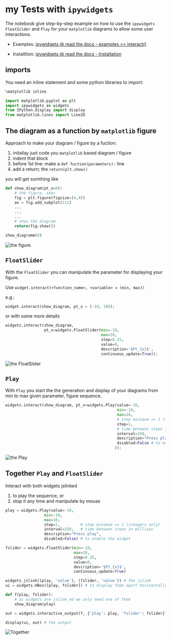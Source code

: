 # my Tests with `ipywidgets`

The notebook give step-by-step example on how to use the `ipywidgets` `FloatSilder` and `Play` for your `matplotlib` diagrams to allow some user interactions.

- Examples: [ipywidgets @ read the docs - examples >> interact()](https://ipywidgets.readthedocs.io/en/stable/examples/Using%20Interact.html)

- Installtion: [ipywidgets @ read the docs - Installation](https://ipywidgets.readthedocs.io/en/stable/examples/Using%20Interact.html)


## imports
You need an inline statement and some python libraries to import:
``` Python
%matplotlib inline

import matplotlib.pyplot as plt
import ipywidgets as widgets
from IPython.display import display
from matplotlib.lines import Line2D
``` 

## The diagram as a function by `matplotlib` figure
Approach to make your diagram / figure by a fuction: 
  1. initallay just code you `matplotlib` based diagram / figure 
  2. indent that block
  3. before 1st line: make a `def fuction(parameters):` line
  4. add a return; the `return(plt.show()`

you will get somthing like

``` python
def show_diagram(pt_x=0):
    # the figure, axes 
    fig = plt.figure(figsize=(4,4))
    ax = fig.add_subplot(111)
    ...
    ... 
    ...
    # show the diagram
    return(fig.show())

show_diagramm(0)
```
![the figure](png/figure.png)

## `FloatSlider`
With the  `FloatSlider` you can manipulate the parameter for displaying your figure.

Use `widget.interact(<function_name>, <variable> = (min, max))`

e.g.:

``` python
widget.interact(show_diagram, pt_x = (-10, 10));

```

or with some more details
``` python
widgets.interact(show_diagram,
                 pt_x=widgets.FloatSlider(min=-10, 
                                          max=10, 
                                          step=0.25, 
                                          value=0,
                                          description='$Pt_{x}$',
                                          continuous_update=True));
```
![the FloatSlider](png/FloatSlider.png)

## `Play`
 
With `Play` you start the the generation and dsiplay of your diagrams from min to max given parameter, figure sequence.

``` python
widgets.interact(show_diagram, pt_x=widgets.Play(value=-10,
                                                 min=-10,
                                                 max=10,
                                                 # step minimum == 1 (int only)
                                                 step=1,
                                                 # time betwenn steps in millisec
                                                 interval=250,
                                                 description="Press play",
                                                 disabled=False # to enable the widget
                                                ));
``` 
![the Play](png/Play.png)

## Together `Play` and `FloatSlider`

Interact with both widgets jslinked

  1. to play the sequence, or
  2. stop it any time and manipulate by mouse
  
``` python  
play = widgets.Play(value=-10,
                 min=-10,
                 max=10,
                 step=1,         # step minimum == 1 (integers only)
                 interval=250,   # time between steps in millisec
                 description="Press play",
                 disabled=False) # to enable the widget

fslider = widgets.FloatSlider(min=-10, 
                              max=10, 
                              step=0.25, 
                              value=0,
                              description='$Pt_{x}$',
                              continuous_update=True)

widgets.jslink((play, 'value'), (fslider, 'value')) # the jslink
ui = widgets.HBox([play, fslider]) # to display them apart horizontally

def f(play, fslider):
    # as widgets are jslink_ed we only need one of them
    show_diagram(play)

out = widgets.interactive_output(f, {'play': play, 'fslider': fslider})

display(ui, out) # the output
```
![Together](png/Together.png)

